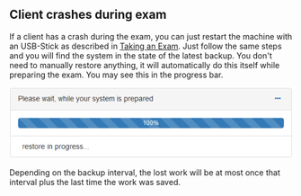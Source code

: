 ## Client crashes during exam

If a client has a crash during the exam, you can just restart the machine with an USB-Stick as described in [Taking an Exam](take-exam.md). Just follow the same steps and you will find the system in the state of the latest backup. You don't need to manually restore anything, it will automatically do this itself while preparing the exam. You may see this in the progress bar.

![restore in progress](img/restore-in-progress.png)

Depending on the backup interval, the lost work will be at most once that interval plus the last time the work was saved.